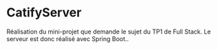# CatifyServer
Réalisation du mini-projet que demande le sujet du TP1 de Full Stack. Le serveur est donc réalisé avec Spring Boot..
